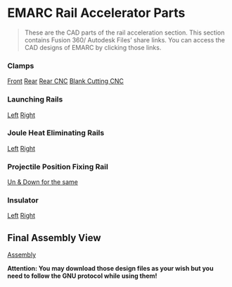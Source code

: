 # EMARC Rail Accelerator Parts    
> These are the CAD parts of the rail acceleration section.
> This section contains Fusion 360/ Autodesk Files’ share links.
> You can access the CAD designs of EMARC by clicking those links.

### Clamps
 [Front][1]
 [Rear][2]
 [Rear CNC][3]
 [Blank Cutting CNC][4]

### Launching Rails
 [Left][5]
 [Right][6]

### Joule Heat Eliminating Rails
 [Left][7]
 [Right][8]

### Projectile Position Fixing Rail
 [Un & Down for the same][9]

### Insulator
 [Left][10]
 [Right][11]

## Final Assembly View
 [Assembly][12]


**Attention: You may download those design files as your wish but you need to follow the GNU protocol while using them!**

[1]:	http://a360.co/1ozpOnb "Clamp_Front"
[2]:	http://a360.co/242rzK1
[3]:	http://a360.co/1odhJEU
[4]:	http://a360.co/1XpOfzj
[5]:	http://a360.co/242rMgd
[6]:	http://a360.co/242rMNg
[7]:	http://a360.co/20utJO7
[8]:	http://a360.co/242rPJ3
[9]:	http://a360.co/20utXok
[10]:	http://a360.co/20uu8Qk
[11]:	http://a360.co/1XpOmuT
[12]:	http://a360.co/1PJkVyI